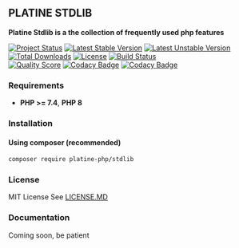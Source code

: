 ## PLATINE STDLIB
**Platine Stdlib is a the collection of frequently used php features**

[![Project Status](http://opensource.box.com/badges/active.svg)](http://opensource.box.com/badges)
[![Latest Stable Version](https://poser.pugx.org/platine-php/stdlib/v)](https://packagist.org/packages/platine-php/stdlib)
[![Latest Unstable Version](https://poser.pugx.org/platine-php/stdlib/v/unstable)](https://packagist.org/packages/platine-php/stdlib)
[![Total Downloads](https://poser.pugx.org/platine-php/stdlib/downloads)](https://packagist.org/packages/platine-php/stdlib)
[![License](https://poser.pugx.org/platine-php/stdlib/license)](https://packagist.org/packages/platine-php/stdlib)
[![Build Status](https://img.shields.io/travis/com/platine-php/stdlib?style=flat-square)](https://travis-ci.com/platine-php/stdlib)  
[![Quality Score](https://img.shields.io/scrutinizer/g/platine-php/stdlib.svg?style=flat-square)](https://scrutinizer-ci.com/g/platine-php/stdlib)
[![Codacy Badge](https://app.codacy.com/project/badge/Grade/1c8ab19e407843d0811ddecfed5caf90)](https://app.codacy.com/gh/platine-php/stdlib/dashboard?utm_source=gh&utm_medium=referral&utm_content=&utm_campaign=Badge_grade)
[![Codacy Badge](https://app.codacy.com/project/badge/Coverage/1c8ab19e407843d0811ddecfed5caf90)](https://app.codacy.com/gh/platine-php/stdlib/dashboard?utm_source=gh&utm_medium=referral&utm_content=&utm_campaign=Badge_coverage)


### Requirements 
- **PHP >= 7.4**, **PHP 8** 

### Installation
#### Using composer (recommended)
```bash
composer require platine-php/stdlib
```

### License
MIT License See [LICENSE.MD](LICENSE.MD)

### Documentation 
Coming soon, be patient